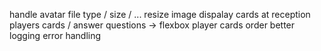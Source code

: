 handle avatar file type / size / ...
resize image
dispalay cards at reception
players cards / answer questions -> flexbox
player cards order
better logging
error handling
